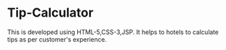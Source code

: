 # Tip-Calculator
This is developed using HTML-5,CSS-3,JSP. It helps to hotels to calculate tips as per customer's experience. 
